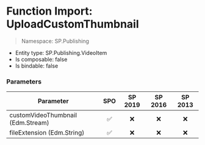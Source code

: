 # Function Import: UploadCustomThumbnail

> Namespace: SP.Publishing

- Entity type: SP.Publishing.VideoItem
- Is composable: false
- Is bindable: false

### Parameters

Parameter | SPO | SP 2019 | SP 2016 | SP 2013
----------|:---:|:-------:|:-------:|:-------:
customVideoThumbnail (Edm.Stream) | ✅ | ❌ | ❌ | ❌
fileExtension (Edm.String) | ✅ | ❌ | ❌ | ❌